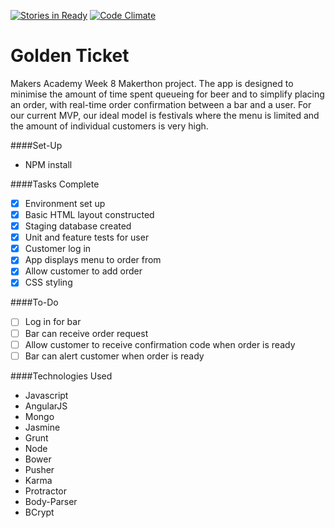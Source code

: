 [![Stories in Ready](https://badge.waffle.io/beerpromise/beer-promise.png?label=ready&title=Ready)](https://waffle.io/beerpromise/beer-promise)
[![Code Climate](https://codeclimate.com/github/BeerPromise/beer-promise/badges/gpa.svg)](https://codeclimate.com/github/BeerPromise/beer-promise)

Golden Ticket
=========

Makers Academy Week 8 Makerthon project. The app is designed to minimise the amount of time spent queueing for beer and to simplify placing an order, with real-time order confirmation between a bar and a user. For our current MVP, our ideal model is festivals where the menu is limited and the amount of individual customers is very high.

####Set-Up

- NPM install

####Tasks Complete

- [x] Environment set up
- [x] Basic HTML layout constructed
- [x] Staging database created
- [x] Unit and feature tests for user
- [x] Customer log in
- [x] App displays menu to order from
- [x] Allow customer to add order
- [x] CSS styling

####To-Do

- [ ] Log in for bar
- [ ] Bar can receive order request
- [ ] Allow customer to receive confirmation code when order is ready
- [ ] Bar can alert customer when order is ready

####Technologies Used

- Javascript
- AngularJS
- Mongo
- Jasmine
- Grunt
- Node
- Bower
- Pusher
- Karma
- Protractor
- Body-Parser
- BCrypt



